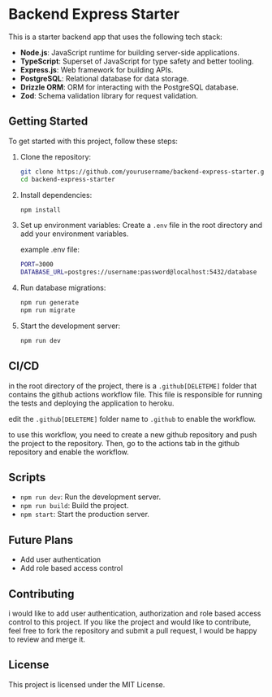 # Backend Express Starter

This is a starter backend app that uses the following tech stack:

- **Node.js**: JavaScript runtime for building server-side applications.
- **TypeScript**: Superset of JavaScript for type safety and better tooling.
- **Express.js**: Web framework for building APIs.
- **PostgreSQL**: Relational database for data storage.
- **Drizzle ORM**: ORM for interacting with the PostgreSQL database.
- **Zod**: Schema validation library for request validation.

## Getting Started

To get started with this project, follow these steps:

1. Clone the repository:
    ```sh
    git clone https://github.com/yourusername/backend-express-starter.git
    cd backend-express-starter
    ```

2. Install dependencies:
    ```sh
    npm install
    ```

3. Set up environment variables:
    Create a `.env` file in the root directory and add your environment variables.

    example .env file:
    ```sh
    PORT=3000
    DATABASE_URL=postgres://username:password@localhost:5432/database
    ```


<!-- add .env example and run database migrations -->
4. Run database migrations:
    ```sh
    npm run generate
    npm run migrate
    ```
5. Start the development server:
    ```sh
    npm run dev
    ```

## CI/CD
in the root directory of the project, there is a `.github[DELETEME]` folder that contains the github actions workflow file. This file is responsible for running the tests and deploying the application to heroku.

edit the `.github[DELETEME]` folder name to `.github` to enable the workflow. 

to use this workflow, you need to create a new github repository and push the project to the repository. Then, go to the actions tab in the github repository and enable the workflow.




## Scripts

- `npm run dev`: Run the development server.
- `npm run build`: Build the project.
- `npm start`: Start the production server.

## Future Plans
- Add user authentication
- Add role based access control

## Contributing
i would like to add user authentication, authorization and role based access control to this project. If you like the project and would like to contribute, feel free to fork the repository and submit a pull request, I would be happy to review and merge it.

## License

This project is licensed under the MIT License.
